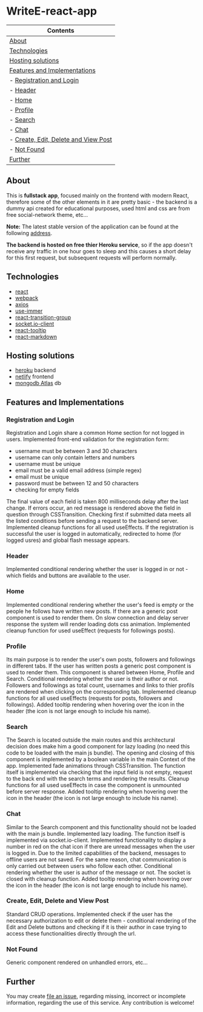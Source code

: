 # WriteE-react-app

| Contents
|---
| [About](#about)
| [Technologies](#technologies)
| [Hosting solutions](#hosting-solutions)
| [Features and Implementations](#features-and-implementations)
| - [Registration and Login](#registration-and-login)
| - [Header](#header)
| - [Home](#home)
| - [Profile](#profile)
| - [Search](#search)
| - [Chat](#chat)
| - [Create, Edit, Delete and View Post](#create,-edit,-delete-and-view-post)
| - [Not Found](#not-found)
| [Further](#further)

## About

This is **fullstack app**, focused mainly on the frontend with modern React, therefore some of the other elements in it are pretty basic - the backend is a dummy api created for educational purposes, used html and css are from free social-network theme, etc...

**Note:** The latest stable version of the application can be found at the following [address](https://capable-crumble-2a2ca0.netlify.app).

**The backend is hosted on free thier Heroku service**, so if the app doesn't receive any traffic in one hour goes to sleep and this causes a short delay for this first request, but subsequent requests will perform normally.

## Technologies

- [react](https://www.npmjs.com/package/react)
- [webpack](https://www.npmjs.com/package/webpack)
- [axios](https://www.npmjs.com/package/axios)
- [use-immer](https://www.npmjs.com/package/use-immer)
- [react-transition-group](https://www.npmjs.com/package/react-transition-group)
- [socket.io-client](https://socket.io/docs/v4/client-initialization/)
- [react-tooltip](https://www.npmjs.com/package/react-tooltip)
- [react-markdown](https://www.npmjs.com/package/react-markdown)

## Hosting solutions

- [heroku](heroku.com) backend
- [netlify](netlify.com) frontend
- [mongodb Atlas](https://www.mongodb.com) db

## Features and Implementations

### Registration and Login

Registration and Login share a common Home section for not logged in users. Implemented front-end validation for the registration form:

- username must be between 3 and 30 characters
- username can only contain letters and numbers
- username must be unique
- email must be a valid email address (simple regex)
- email must be unique
- password must be between 12 and 50 characters
- checking for empty fields

The final value of each field is taken 800 milliseconds delay after the last change. If errors occur, an red message is rendered above the field in question through CSSTransition. Checking first if submitted data meets all the listed conditions before sending a request to the backend server. Implemented cleanup functions for all used useEffects. If the registration is successful the user is logged in automatically, redirected to home (for logged usres) and global flash message appears.

### Header

Implemented conditional rendering whether the user is logged in or not - which fields and buttons are available to the user.

### Home

Implemented conditional rendering whether the user's feed is empty or the people he follows have written new posts. If there are a generic post component is used to render them. On slow connection and delay server response the system will render loading dots css animation. Implemented cleanup function for used useEffect (requests for followings posts).

### Profile

Its main purpose is to render the user's own posts, followers and followings in different tabs. If the user has written posts a generic post component is used to render them. This component is shared between Home, Profile and Search. Conditional rendering whether the user is their author or not. Followers and followings as total count, usernames and links to thier profils are rendered when clicking on the corresponding tab. Implemented cleanup functions for all used useEffects (requests for posts, followers and followings). Added tooltip rendering when hovering over the icon in the header (the icon is not large enough to include his name).

### Search

The Search is located outside the main routes and this architectural decision does make him a good component for lazy loading (no need this code to be loaded with the main js bundle). The opening and closing of this component is implemented by a boolean variable in the main Context of the app. Implemented fade animations through CSSTransition. The function itself is implemented via checking that the input field is not empty, request to the back end with the search terms and rendering the results. Cleanup functions for all used useEffects in case the component is unmounted before server response. Added tooltip rendering when hovering over the icon in the header (the icon is not large enough to include his name).

### Chat

Similar to the Search component and this functionality should not be loaded with the main js bundle. Implemented lazy loading. The function itself is implemented via socket.io-client. Implemented functionality to display a number in red on the chat icon if there are unread messages when the user is logged in. Due to the limited capabilities of the backend, messages to offline users are not saved. For the same reason, chat communication is only carried out between users who follow each other. Conditional rendering whether the user is author of the message or not. The socket is closed with cleanup function. Added tooltip rendering when hovering over the icon in the header (the icon is not large enough to include his name).

### Create, Edit, Delete and View Post

Standard CRUD operations. Implemented check if the user has the necessary authorization to edit or delete them - conditional rendering of the Edit and Delete buttons and checking if it is their author in case trying to access these functionalities directly through the url.

### Not Found

Generic component rendered on unhandled errors, etc...

## Further

You may create [file an issue](https://github.com/Antonov-S/WriteE-react-app/issues/new), regarding missing, incorrect or incomplete information, regarding the use of this service. Any contribution is welcome!
